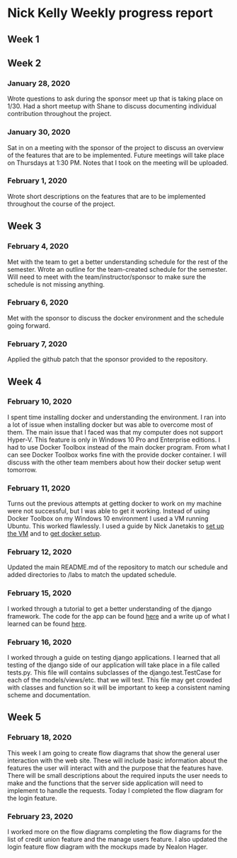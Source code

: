 # Nick Kelly Weekly progress report

## Week 1

## Week 2

### January 28, 2020

Wrote questions to ask during the sponsor meet up that is taking place on 1/30. Had a short meetup with Shane to discuss documenting individual contribution throughout the project.

### January 30, 2020

Sat in on a meeting with the sponsor of the project to discuss an overview of the features that are to be implemented. Future meetings will take place on Thursdays at 1:30 PM. Notes that I took on the meeting will be uploaded.

### February 1, 2020

Wrote short descriptions on the features that are to be implemented throughout the course of the project. 

## Week 3

### February 4, 2020

Met with the team to get a better understanding schedule for the rest of the semester. Wrote an outline for the team-created schedule for the semester. Will need to meet with the team/instructor/sponsor to make sure the schedule is not missing anything.

### February 6, 2020

Met with the sponsor to discuss the docker environment and the schedule going forward.

### February 7, 2020

Applied the github patch that the sponsor provided to the repository.

## Week 4

### February 10, 2020

I spent time installing docker and understanding the environment. I ran into a lot of issue when installing docker but was able to overcome most of them. The main issue that I faced was that my computer does not support Hyper-V. This feature is only in Windows 10 Pro and Enterprise editions. I had to use Docker Toolbox instead of the main docker program. From what I can see Docker Toolbox works fine with the provide docker container. I will discuss with the other team members about how their docker setup went tomorrow.

### February 11, 2020

Turns out the previous attempts at getting docker to work on my machine were not successful, but I was able to get it working. Instead of using Docker Toolbox on my Windows 10 environment I used a VM running Ubuntu. This worked flawlessly. I used a guide by Nick Janetakis to [set up the VM](https://nickjanetakis.com/blog/create-an-awesome-linux-development-environment-in-windows-with-vmware) and to [get docker setup](https://nickjanetakis.com/blog/docker-tip-73-connecting-to-a-remote-docker-daemon).

### February 12, 2020

Updated the main README.md of the repository to match our schedule and added directories to /labs to match the updated schedule.

### February 15, 2020

I worked through a tutorial to get a better understanding of the django framework. The code for the app can be found [here](../labs/docker/testDjango/) and a write up of what I learned can be found [here](../labs/docker/testDjango/README.md).

### February 16, 2020

I worked through a guide on testing django applications. I learned that all testing of the django side of our application will take place in a file called tests.py. This file will contains subclasses of the django.test.TestCase for each of the models/views/etc. that we will test. This file may get crowded with classes and function so it will be important to keep a consistent naming scheme and documentation.

## Week 5

### February 18, 2020

This week I am going to create flow diagrams that show the general user interaction with the web site. These will include basic information about the features the user will interact with and the purpose that the features have. There will be small descriptions about the required inputs the user needs to make and the functions that the server side application will need to implement to handle the requests. Today I completed the flow diagram for the login feature.

### February 23, 2020

I worked more on the flow diagrams completing the flow diagrams for the list of credit union feature and the manage users feature. I also updated the login feature flow diagram with the mockups made by Nealon Hager.



